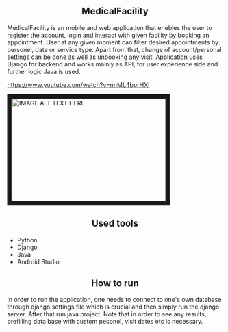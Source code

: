 <h2 style="text-align: center">MedicalFacility</h2>
<p>MedicalFacility is an mobile and web application that enebles the user to register the account, login and interact with given facility by booking an appointment. User at any given moment can filter desired appointments by: personel, date or service type. Apart from that, change of account/personal settings can be done as well as unbooking any visit.
Application uses Django for backend and works mainly as API, for user experience side and further logic Java is used.</p>

https://www.youtube.com/watch?v=nnML4bprHXI

<a href="http://www.youtube.com/watch?feature=player_embedded&v=nnML4bprHXI
" target="_blank"><img src="http://img.youtube.com/vi/nnML4bprHXI/0.jpg" 
alt="IMAGE ALT TEXT HERE" width="360" height="240" border="10" /></a>

<h2 style="text-align: center">Used tools</h2>
<ul>
  <li>Python</li>
  <li>Django</li>
  <li>Java</li>
  <li>Android Studio</li>
</ul>

<h2 style="text-align: center">How to run</h2>
<p>In order to run the application, one needs to connect to one's own database through django settings file which is crucial and then simply run the django server. After that run java project. Note that in order to see any results, prefilling data base with custom pesonel, visit dates etc is necessary.</p>
